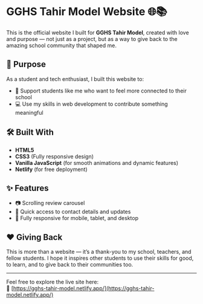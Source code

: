 # GGHS Tahir Model Website 🌐📚

This is the official website I built for **GGHS Tahir Model**, created with love and purpose — not just as a project, but as a way to give back to the amazing school community that shaped me.

## 🎯 Purpose

As a student and tech enthusiast, I built this website to:

- 🤝 Support students like me who want to feel more connected to their school
- 💻 Use my skills in web development to contribute something meaningful

## 🛠️ Built With

- **HTML5**
- **CSS3** (Fully responsive design)
- **Vanilla JavaScript** (for smooth animations and dynamic features)
- **Netlify** (for free deployment)

## ✨ Features

- 📷 Scrolling review carousel
- 🔗 Quick access to contact details and updates
- 📱 Fully responsive for mobile, tablet, and desktop

## ❤️ Giving Back

This is more than a website — it’s a thank-you to my school, teachers, and fellow students. I hope it inspires other students to use their skills for good, to learn, and to give back to their communities too.

---

Feel free to explore the live site here:  
🔗 [https://gghs-tahir-model.netlify.app/](https://gghs-tahir-model.netlify.app/)
